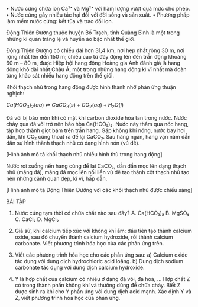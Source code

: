 • Nước cứng chứa ion Ca²⁺ và Mg²⁺ với hàm lượng vượt quá mức cho phép.
• Nước cứng gây nhiều tác hại đối với đời sống và sản xuất.
• Phương pháp làm mềm nước cứng: kết tủa và trao đổi ion.

Động Thiên Đường thuộc huyện Bố Trạch, tỉnh Quảng Bình là một trong những kì quan tráng lệ và huyền ảo bậc nhất thế giới.

Động Thiên Đường có chiều dài hơn 31,4 km, nơi hẹp nhất rộng 30 m, nơi rộng nhất lên đến 150 m; chiều cao từ đáy động lên đến trần động khoảng 60 m – 80 m, được Hiệp hội hang động Hoàng gia Anh đánh giá là hang động khô dài nhất Châu Á, một trong những hang động kì vĩ nhất mà đoàn từng khảo sát nhiều hang động trên thế giới.

Khối thạch nhũ trong hang động được hình thành nhờ phản ứng thuận nghịch:

$Ca(HCO_3)_2(aq) \rightleftharpoons CaCO_3(s) + CO_2(aq) + H_2O(l)$

Đá vôi bị bào mòn khi có mặt khí carbon dioxide hòa tan trong nước. Nước chảy qua đá vôi trở nên bão hòa Ca(HCO₃)₂. Nước này thấm qua nóc hang, tập hợp thành giọt bám trên trần hang. Gặp không khí nóng, nước bay hơi dần, khí CO₂ cũng thoát ra để lại CaCO₃. Sau hàng ngàn, hàng vạn năm dần dần sự hình thành thạch nhũ có dạng hình nón (vú dê).

[Hình ảnh mô tả khối thạch nhũ nhiều hình thù trong hang động]

Nước rơi xuống nền hang cũng để lại CaCO₃, dần dần mọc lên dạng thạch nhũ (măng đá), măng đá mọc lên nối liền vú dê tạo thành cột thạch nhũ tạo nên những cảnh quan đẹp, kì vĩ, hấp dẫn.

[Hình ảnh mô tả Động Thiên Đường với các khối thạch nhũ được chiếu sáng]

BÀI TẬP

1. Nước cứng tạm thời có chứa chất nào sau đây?
   A. Ca(HCO₃)₂    B. MgSO₄    C. CaCl₂    D. MgCl₂

2. Giả sử, khi calcium tiếp xúc với không khí ẩm: đầu tiên tạo thành calcium oxide, sau đó chuyển thành calcium hydroxide, rồi thành calcium carbonate. Viết phương trình hóa học của các phản ứng trên.

3. Viết các phương trình hóa học cho các phản ứng sau:
   a) Calcium oxide tác dụng với dung dịch hydrochloric acid loãng.
   b) Dung dịch sodium carbonate tác dụng với dung dịch calcium hydroxide.

4. Y là hợp chất của calcium có nhiều ở dạng đá vôi, đá hoa, ... Hợp chất Z có trong thành phần không khí và thường dùng để chữa cháy. Biết Z được sinh ra khi cho Y phản ứng với dung dịch acid mạnh. Xác định Y và Z, viết phương trình hóa học của phản ứng.